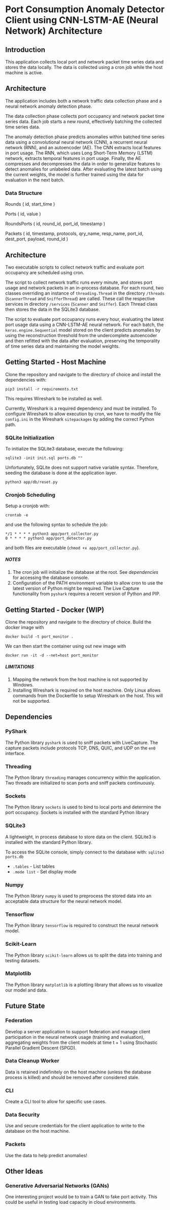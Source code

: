 # Port Consumption Anomaly Detector Client using CNN-LSTM-AE (Neural Network) Architecture

## Introduction
This application collects local port and network packet time series data and stores the data locally. The data is collected using a cron job while the host machine is active.


## Architecture
The application includes both a network traffic data collection phase and a neural network anomaly detection phase.

The data collection phase collects port occupancy and network packet time series data. Each job starts a new round, effectively batching the collected time series data.

The anomaly detection phase predicts anomalies within batched time series data using a convolutional neural network (CNN), a recurrent neural network (RNN), and an autoencoder (AE). The CNN extracts local features in port usage. The RNN, which uses Long Short-Term Memory (LSTM) network, extracts temporal features in port usage. Finally, the AE compresses and decompresses the data in order to generalize features to detect anomalies for unlabeled data. After evaluating the latest batch using the current weights, the model is further trained using the data for evaluation in the next batch.

### Data Structure
Rounds ( id, start_time )

Ports ( id, value )

RoundsPorts ( id, round_id, port_id, timestamp )

Packets ( id, timestamp, protocols, qry_name, resp_name, port_id, dest_port, payload, round_id )
<!-- Separate Packet record per protocol -->


## Architecture
Two executable scripts to collect network traffic and evaluate port occupancy are scheduled using cron.

The script to collect network traffic runs every minute, and stores port usage and network packets in an in-process database. For each round, two classes overriding an instance of `threading.Thread` in the directory `/threads` (`ScannerThread` and `SnifferThread`) are called. These call the respective services in directory `/services` (`Scanner` and `Sniffer`). Each Thread class then stores the data in the SQLite3 database.

The script to evaluate port occupancy runs every hour, evaluating the latest port usage data using a CNN-LSTM-AE neural network. For each batch, the `keras.engine.Sequential` model stored on the client predicts anomalies by using the reconstruction threshold from the undercomplete autoencoder and then refitted with the data after evaluation, preserving the temporality of time series data and maintaining the model weights.

## Getting Started - Host Machine
Clone the repository and navigate to the directory of choice and install the dependencies with:
```
pip3 install -r requirements.txt
```
This requires Wireshark to be installed as well.

Currently, Wireshark is a required dependency and must be installed. To configure Wireshark to allow execution by cron, we have to modify the file `config.ini` in the Wireshark `sitepackages` by adding the correct Python path.

### SQLite Initialization
To initialize the SQLite3 database, execute the following:
```
sqlite3 -init init.sql ports.db ""
```

Unfortunately, SQLite does not support native variable syntax. Therefore, seeding the database is done at the application layer.
```
python3 app/db/reset.py
```

### Cronjob Scheduling
Setup a cronjob with:
```
crontab -e
```
and use the following syntax to schedule the job:
```
*/1 * * * * python3 app/port_collector.py
0 * * * * python3 app/port_detector.py
```
and both files are executable (`chmod +x app/port_collector.py`).

##### NOTES
1. The cron job will initialize the database at the root. See *dependencies* for accessing the database console.
2. Configuration of the PATH environment variable to allow cron to use the latest version of Python might be required. The Live Capture functionality from `pyshark` requires a recent version of Python and PIP.


## Getting Started - Docker (WIP)
Clone the repository and navigate to the directory of choice. Build the docker image with
```
docker build -t port_monitor .
```

We can then start the container using out new image with
```
docker run -it -d --net=host port_monitor
```

##### LIMITATIONS
1. Mapping the network from the host machine is not supported by Windows.
2. Installing Wireshark is required on the host machine. Only Linux allows commands from the Dockerfile to setup Wireshark on the host. This will not be supported.


## Dependencies
### PyShark
The Python library `pyshark` is used to sniff packets with LiveCapture. The capture packets include protocols TCP, DNS, QUIC, and UDP on the `en0` interface.

### Threading
The Python library `threading` manages concurrency within the application. Two threads are initialized to scan ports and sniff packets continuously.

### Sockets
The Python library `sockets` is used to bind to local ports and determine the port occupancy. Sockets is installed with the standard Python library

### SQLite3
A lightweight, in process database to store data on the client. SQLite3 is installed with the standard Python library.

To access the SQLite console, simply connect to the database with:
`sqlite3 ports.db`

- `.tables` - List tables
- `.mode list` - Set display mode

### Numpy
The Python library `numpy` is used to preprocess the stored data into an acceptable data structure for the neural network model.

### Tensorflow
The Python library `tensorflow` is required to construct the neural network model.

### Scikit-Learn
The Python library `scikit-learn` allows us to split the data into training and testing datasets.

### Matplotlib
The Python library `matplotlib` is a plotting library that allows us to visualize our model and data.

## Future State
### Federation
Develop a server application to support federation and manage client participation in the neural network usage (training and evaluation), aggregating weights from the client models at time t + 1 using Stochastic Parallel Gradient Descent (SPGD).

### Data Cleanup Worker
Data is retained indefinitely on the host machine (unless the database process is killed) and should be removed after considered stale.

### CLI
Create a CLI tool to allow for specific use cases.

### Data Security
Use and secure credentials for the client application to write to the database on the host machine.

### Packets
Use the data to help predict anomalies!

## Other Ideas
### Generative Adversarial Networks (GANs)
One interesting project would be to train a GAN to fake port activity. This could be useful in testing load capacity in cloud environments.
